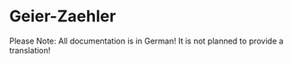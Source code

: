 # Geier-Zaehler
Please Note: All documentation is in German! It is not planned to provide a translation!
